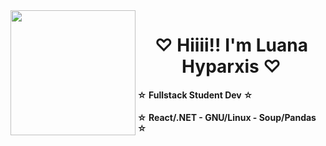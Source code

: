 <!--

<div style="float: left; width: 30%; margin-right: 1%;">
  <img src="https://github.com/luhyxi/luhyxi/assets/125469882/6b1eb0fe-fb3a-441f-b89b-db9802b1306c" alt="image" />
</div>

<div style="width: 65%;">
  <h1> ♡ Hiiii!! I'm Luana, fullstack student dev ♡ </h1>
  <h6 style="color: #204829;"> ☆ React/.NET - GNU/Linux - Soup/Pandas  ☆ </h6>
</div>

-->

<img align="left" width="200" src="https://github.com/luhyxi/luhyxi/assets/125469882/6b1eb0fe-fb3a-441f-b89b-db9802b1306c" />

<div align="center">
<h1> ♡ Hiiii!! I'm Luana Hyparxis ♡ </h1>
</div>
<h4 align="left"> ☆ Fullstack Student Dev ☆ </h4>
<h4 align="left">☆ React/.NET - GNU/Linux - Soup/Pandas  ☆ </h4>
